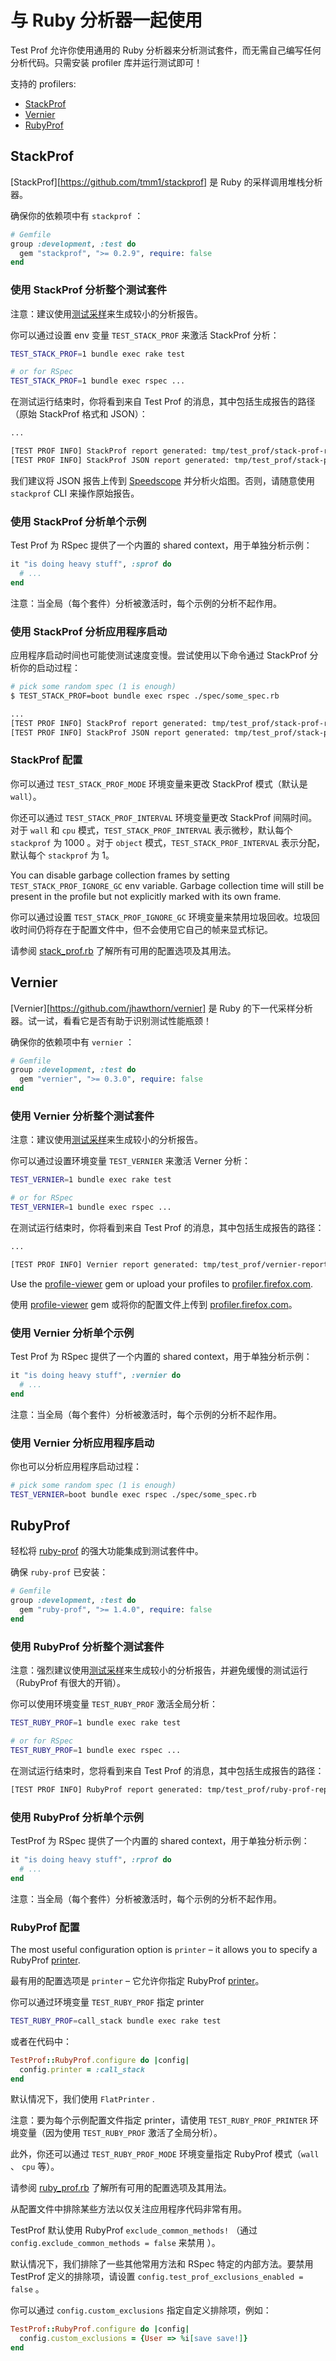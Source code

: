 # 与 Ruby 分析器一起使用

Test Prof 允许你使用通用的 Ruby 分析器来分析测试套件，而无需自己编写任何分析代码。只需安装 profiler 库并运行测试即可！

支持的 profilers:

- [StackProf](https://github.com/tmm1/stackprof)
- [Vernier](https://www.speedscope.app)
- [RubyProf](https://github.com/jhawthorn/vernier)

## StackProf

[StackProf][https://github.com/tmm1/stackprof] 是 Ruby 的采样调用堆栈分析器。

确保你的依赖项中有 `stackprof` ：

```ruby
# Gemfile
group :development, :test do
  gem "stackprof", ">= 0.2.9", require: false
end
```

### 使用 StackProf 分析整个测试套件

注意：建议使用[测试采样](https://github.com/test-prof/test-prof/blob/master/docs/recipes/tests_sampling.md)来生成较小的分析报告。

你可以通过设置 env 变量 `TEST_STACK_PROF` 来激活 StackProf 分析：

```sh
TEST_STACK_PROF=1 bundle exec rake test

# or for RSpec
TEST_STACK_PROF=1 bundle exec rspec ...
```

在测试运行结束时，你将看到来自 Test Prof 的消息，其中包括生成报告的路径（原始 StackProf 格式和 JSON）：

```sh
...

[TEST PROF INFO] StackProf report generated: tmp/test_prof/stack-prof-report-wall-raw-total.dump
[TEST PROF INFO] StackProf JSON report generated: tmp/test_prof/stack-prof-report-wall-raw-total.json
```

我们建议将 JSON 报告上传到 [Speedscope](https://www.speedscope.app/) 并分析火焰图。否则，请随意使用 `stackprof` CLI 来操作原始报告。

### 使用 StackProf 分析单个示例

Test Prof 为 RSpec 提供了一个内置的 shared context，用于单独分析示例：

```ruby
it "is doing heavy stuff", :sprof do
  # ...
end
```

注意：当全局（每个套件）分析被激活时，每个示例的分析不起作用。

### 使用 StackProf 分析应用程序启动

应用程序启动时间也可能使测试速度变慢。尝试使用以下命令通过 StackProf 分析你的启动过程：

```sh
# pick some random spec (1 is enough)
$ TEST_STACK_PROF=boot bundle exec rspec ./spec/some_spec.rb

...
[TEST PROF INFO] StackProf report generated: tmp/test_prof/stack-prof-report-wall-raw-boot.dump
[TEST PROF INFO] StackProf JSON report generated: tmp/test_prof/stack-prof-report-wall-raw-boot.json
```

### StackProf 配置

你可以通过 `TEST_STACK_PROF_MODE` 环境变量来更改 StackProf 模式（默认是`wall`）。

你还可以通过 `TEST_STACK_PROF_INTERVAL` 环境变量更改 StackProf 间隔时间。对于 `wall` 和 `cpu` 模式，`TEST_STACK_PROF_INTERVAL` 表示微秒，默认每个 `stackprof` 为 1000 。对于 `object` 模式，`TEST_STACK_PROF_INTERVAL` 表示分配，默认每个 `stackprof` 为 1。

You can disable garbage collection frames by setting `TEST_STACK_PROF_IGNORE_GC` env variable.
Garbage collection time will still be present in the profile but not explicitly marked with
its own frame.

你可以通过设置 `TEST_STACK_PROF_IGNORE_GC` 环境变量来禁用垃圾回收。垃圾回收时间仍将存在于配置文件中，但不会使用它自己的帧来显式标记。

请参阅 [stack_prof.rb](https://github.com/test-prof/test-prof/tree/master/lib/test_prof/stack_prof.rb) 了解所有可用的配置选项及其用法。

## Vernier

[Vernier][https://github.com/jhawthorn/vernier] 是 Ruby 的下一代采样分析器。试一试，看看它是否有助于识别测试性能瓶颈！

确保你的依赖项中有 `vernier` ：

```ruby
# Gemfile
group :development, :test do
  gem "vernier", ">= 0.3.0", require: false
end
```

### 使用 Vernier 分析整个测试套件

注意：建议使用[测试采样](https://github.com/test-prof/test-prof/blob/master/docs/recipes/tests_sampling.md)来生成较小的分析报告。

你可以通过设置环境变量 `TEST_VERNIER` 来激活 Verner 分析：

```sh
TEST_VERNIER=1 bundle exec rake test

# or for RSpec
TEST_VERNIER=1 bundle exec rspec ...
```

在测试运行结束时，你将看到来自 Test Prof 的消息，其中包括生成报告的路径：

```sh
...

[TEST PROF INFO] Vernier report generated: tmp/test_prof/vernier-report-wall-raw-total.json
```

Use the [profile-viewer](https://github.com/tenderlove/profiler/tree/ruby) gem or upload your profiles to [profiler.firefox.com](https://profiler.firefox.com).

使用 [profile-viewer](https://github.com/tenderlove/profiler/tree/ruby) gem 或将你的配置文件上传到 [profiler.firefox.com](https://profiler.firefox.com/)。

### 使用 Vernier 分析单个示例

Test Prof 为 RSpec 提供了一个内置的 shared context，用于单独分析示例：

```ruby
it "is doing heavy stuff", :vernier do
  # ...
end
```

注意：当全局（每个套件）分析被激活时，每个示例的分析不起作用。

### 使用 Vernier 分析应用程序启动

你也可以分析应用程序启动过程：

```sh
# pick some random spec (1 is enough)
TEST_VERNIER=boot bundle exec rspec ./spec/some_spec.rb
```

## RubyProf

轻松将 [ruby-prof](https://github.com/ruby-prof/ruby-prof) 的强大功能集成到测试套件中。

确保 `ruby-prof` 已安装：

```ruby
# Gemfile
group :development, :test do
  gem "ruby-prof", ">= 1.4.0", require: false
end
```

### 使用 RubyProf 分析整个测试套件

注意：强烈建议使用[测试采样](https://github.com/test-prof/test-prof/blob/master/docs/recipes/tests_sampling.md)来生成较小的分析报告，并避免缓慢的测试运行（RubyProf 有很大的开销）。

你可以使用环境变量 `TEST_RUBY_PROF` 激活全局分析：

```sh
TEST_RUBY_PROF=1 bundle exec rake test

# or for RSpec
TEST_RUBY_PROF=1 bundle exec rspec ...
```

在测试运行结束时，您将看到来自 Test Prof 的消息，其中包括生成报告的路径：

```sh
[TEST PROF INFO] RubyProf report generated: tmp/test_prof/ruby-prof-report-flat-wall-total.txt
```

### 使用 RubyProf 分析单个示例

TestProf 为 RSpec 提供了一个内置的 shared context，用于单独分析示例：

```ruby
it "is doing heavy stuff", :rprof do
  # ...
end
```

注意：当全局（每个套件）分析被激活时，每个示例的分析不起作用。

### RubyProf 配置

The most useful configuration option is `printer` – it allows you to specify a RubyProf [printer](https://github.com/ruby-prof/ruby-prof#printers).

最有用的配置选项是 `printer` – 它允许你指定 RubyProf [printer](https://github.com/ruby-prof/ruby-prof#printers)。

你可以通过环境变量 `TEST_RUBY_PROF` 指定 printer

```sh
TEST_RUBY_PROF=call_stack bundle exec rake test
```

或者在代码中：

```ruby
TestProf::RubyProf.configure do |config|
  config.printer = :call_stack
end
```

默认情况下，我们使用 `FlatPrinter` .

注意：要为每个示例配置文件指定 printer，请使用 `TEST_RUBY_PROF_PRINTER` 环境变量（因为使用 `TEST_RUBY_PROF` 激活了全局分析）。

此外，你还可以通过 `TEST_RUBY_PROF_MODE` 环境变量指定 RubyProf 模式（`wall` 、 `cpu` 等）。

请参阅 [ruby_prof.rb](https://github.com/test-prof/test-prof/tree/master/lib/test_prof/ruby_prof.rb) 了解所有可用的配置选项及其用法。

从配置文件中排除某些方法以仅关注应用程序代码非常有用。

TestProf 默认使用 RubyProf `exclude_common_methods!` （通过 `config.exclude_common_methods = false` 来禁用 ）。

默认情况下，我们排除了一些其他常用方法和 RSpec 特定的内部方法。要禁用 TestProf 定义的排除项，请设置 `config.test_prof_exclusions_enabled = false` 。

你可以通过 `config.custom_exclusions` 指定自定义排除项，例如：

```ruby
TestProf::RubyProf.configure do |config|
  config.custom_exclusions = {User => %i[save save!]}
end
```
